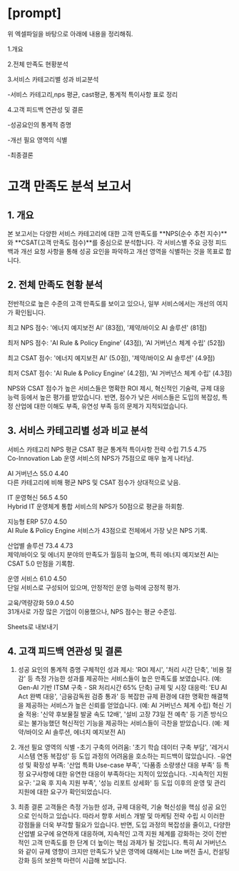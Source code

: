 # [prompt]
위 엑셀파일을 바탕으로 아래에 내용을 정리해줘.



1.개요

2.전체 만족도 현황분석

3.서비스 카테고리별 성과 비교분석

-서비스 카테고리,nps 평균, cast평균, 통계적 특이사항 표로 정리

4.고객 피드백 연관성 및 결론

-성공요인의 통계적 증명

-개선 필요 영역의 식별

-최종결론


# 고객 만족도 분석 보고서


## 1. 개요
본 보고서는 다양한 서비스 카테고리에 대한 고객 만족도를 **NPS(순수 추천 지수)**와 **CSAT(고객 만족도 점수)**를 중심으로 분석합니다. 각 서비스별 주요 긍정 피드백과 개선 요청 사항을 통해 성공 요인을 파악하고 개선 영역을 식별하는 것을 목표로 합니다. 

## 2. 전체 만족도 현황 분석
전반적으로 높은 수준의 고객 만족도를 보이고 있으나, 일부 서비스에서는 개선의 여지가 확인됩니다. 


최고 NPS 점수: '에너지 예지보전 AI' (83점), '제약/바이오 AI 솔루션' (81점) 


최저 NPS 점수: 'AI Rule & Policy Engine' (43점), 'AI 거버넌스 체계 수립' (52점) 


최고 CSAT 점수: '에너지 예지보전 AI' (5.0점), '제약/바이오 AI 솔루션' (4.9점) 


최저 CSAT 점수: 'AI Rule & Policy Engine' (4.2점), 'AI 거버넌스 체계 수립' (4.3점) 

NPS와 CSAT 점수가 높은 서비스들은 명확한 ROI 제시, 혁신적인 기술력, 규제 대응 능력 등에서 높은 평가를 받았습니다. 반면, 점수가 낮은 서비스들은 도입의 복잡성, 특정 산업에 대한 이해도 부족, 유연성 부족 등의 문제가 지적되었습니다. 

## 3. 서비스 카테고리별 성과 비교 분석
서비스 카테고리	NPS 평균	CSAT 평균	통계적 특이사항
전략 수립	71.5	4.75	
Co-Innovation Lab 운영 서비스의 NPS가 75점으로 매우 높게 나타남. 

AI 거버넌스	55.0	4.40	
다른 카테고리에 비해 평균 NPS 및 CSAT 점수가 상대적으로 낮음. 

IT 운영혁신	56.5	4.50	
Hybrid IT 운영체계 통합 서비스의 NPS가 50점으로 평균을 하회함. 

지능형 ERP	57.0	4.50	
AI Rule & Policy Engine 서비스가 43점으로 전체에서 가장 낮은 NPS 기록. 

산업별 솔루션	73.4	4.73	
제약/바이오 및 에너지 분야의 만족도가 월등히 높으며, 특히 에너지 예지보전 AI는 CSAT 5.0 만점을 기록함. 

운영 서비스	61.0	4.50	
단일 서비스로 구성되어 있으며, 안정적인 운영 능력에 긍정적 평가. 

교육/역량강화	59.0	4.50	
31개사로 가장 많은 기업이 이용했으나, NPS 점수는 평균 수준임. 


Sheets로 내보내기
## 4. 고객 피드백 연관성 및 결론
1. 성공 요인의 통계적 증명
구체적인 성과 제시: 'ROI 제시', '처리 시간 단축', '비용 절감' 등 측정 가능한 성과를 제공하는 서비스들이 높은 만족도를 보였습니다. (예: Gen-AI 기반 ITSM 구축 - SR 처리시간 65% 단축) 
규제 및 시장 대응력: 'EU AI Act 완벽 대응', '금융감독원 검증 통과' 등 복잡한 규제 환경에 대한 명확한 해결책을 제공하는 서비스가 높은 신뢰를 얻었습니다. (예: AI 거버넌스 체계 수립) 
혁신 기술 적용: '신약 후보물질 발굴 속도 12배', '설비 고장 73일 전 예측' 등 기존 방식으로는 불가능했던 혁신적인 기능을 제공하는 서비스들이 극찬을 받았습니다. (예: 제약/바이오 AI 솔루션, 에너지 예지보전 AI) 

2. 개선 필요 영역의 식별
-초기 구축의 어려움: '초기 학습 데이터 구축 부담', '레거시 시스템 연동 복잡성' 등 도입 과정의 어려움을 호소하는 피드백이 많았습니다. 
-유연성 및 확장성 부족: '산업 특화 Use-case 부족', '다품종 소량생산 대응 부족' 등 특정 요구사항에 대한 유연한 대응이 부족하다는 지적이 있었습니다. 
-지속적인 지원 요구: '교육 후 지속 지원 부족', '성능 리포트 상세화' 등 도입 이후의 운영 및 관리 지원에 대한 요구가 확인되었습니다. 

3. 최종 결론
고객들은 측정 가능한 성과, 규제 대응력, 기술 혁신성을 핵심 성공 요인으로 인식하고 있습니다. 따라서 향후 서비스 개발 및 마케팅 전략 수립 시 이러한 강점들을 더욱 부각할 필요가 있습니다.
반면, 도입 과정의 복잡성을 줄이고, 다양한 산업별 요구에 유연하게 대응하며, 지속적인 고객 지원 체계를 강화하는 것이 전반적인 고객 만족도를 한 단계 더 높이는 핵심 과제가 될 것입니다. 특히 AI 거버넌스와 같이 규제 영향이 크지만 만족도가 낮은 영역에 대해서는 Lite 버전 출시, 컨설팅 강화 등의 보완책 마련이 시급해 보입니다.